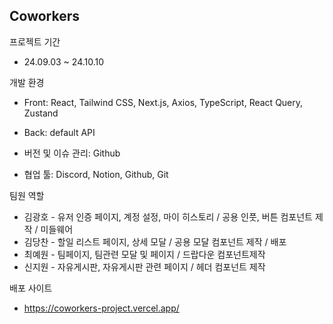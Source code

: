 ## Coworkers

프로젝트 기간 

+ 24.09.03 ~ 24.10.10

개발 환경

+ Front: React, Tailwind CSS, Next.js, Axios, TypeScript, React Query, Zustand​

+ Back: default API​

+ 버전 및 이슈 관리: Github​

+ 협업 툴: Discord, Notion, Github, Git​

팀원 역할

+ 김광호 - 유저 인증 페이지, 계정 설정, 마이 히스토리 / 공용 인풋, 버튼 컴포넌트 제작 / 미들웨어
+ 김당찬 - 할일 리스트 페이지, 상세 모달​ / 공용 모달 컴포넌트 제작 / 배포
+ 최예원 - 팀페이지, 팀관련 모달 및 페이지​ / 드랍다운 컴포넌트​ 제작
+ 신지원 - 자유게시판, 자유게시판 관련 페이지​ / 헤더 컴포넌트 제작

배포 사이트

+ https://coworkers-project.vercel.app/
